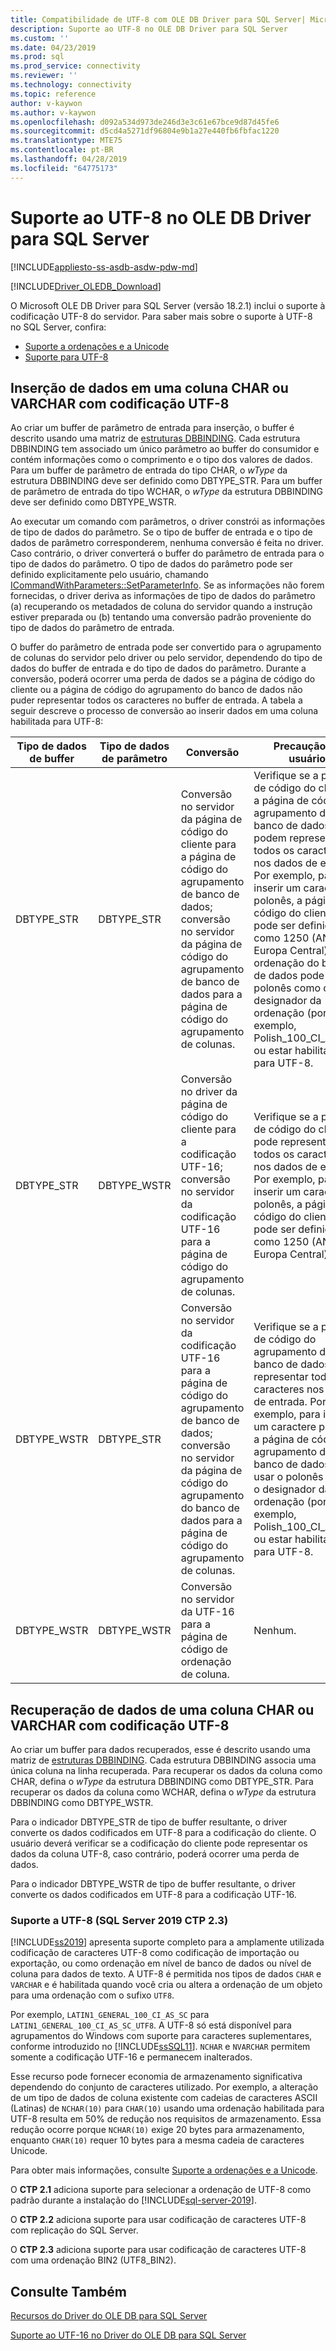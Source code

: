 ```yaml
---
title: Compatibilidade de UTF-8 com OLE DB Driver para SQL Server| Microsoft Docs
description: Suporte ao UTF-8 no OLE DB Driver para SQL Server
ms.custom: ''
ms.date: 04/23/2019
ms.prod: sql
ms.prod_service: connectivity
ms.reviewer: ''
ms.technology: connectivity
ms.topic: reference
author: v-kaywon
ms.author: v-kaywon
ms.openlocfilehash: d092a534d973de246d3e3c61e67bce9d87d45fe6
ms.sourcegitcommit: d5cd4a5271df96804e9b1a27e440fb6fbfac1220
ms.translationtype: MTE75
ms.contentlocale: pt-BR
ms.lasthandoff: 04/28/2019
ms.locfileid: "64775173"
---
```

# <a name="utf-8-support-in-ole-db-driver-for-sql-server"></a>Suporte ao UTF-8 no OLE DB Driver para SQL Server
[!INCLUDE[appliesto-ss-asdb-asdw-pdw-md](../../../includes/appliesto-ss-asdb-asdw-pdw-md.md)]

[!INCLUDE[Driver_OLEDB_Download](../../../includes/driver_oledb_download.md)]

O Microsoft OLE DB Driver para SQL Server (versão 18.2.1) inclui o suporte à codificação UTF-8 do servidor. Para saber mais sobre o suporte à UTF-8 no SQL Server, confira:
- [Suporte a ordenações e a Unicode](../../../relational-databases/collations/collation-and-unicode-support.md)
- [Suporte para UTF-8](#ctp23)

## <a name="data-insertion-into-a-utf-8-encoded-char-or-varchar-column"></a>Inserção de dados em uma coluna CHAR ou VARCHAR com codificação UTF-8
Ao criar um buffer de parâmetro de entrada para inserção, o buffer é descrito usando uma matriz de [estruturas DBBINDING](https://go.microsoft.com/fwlink/?linkid=2071182). Cada estrutura DBBINDING tem associado um único parâmetro ao buffer do consumidor e contém informações como o comprimento e o tipo dos valores de dados. Para um buffer de parâmetro de entrada do tipo CHAR, o *wType* da estrutura DBBINDING deve ser definido como DBTYPE_STR. Para um buffer de parâmetro de entrada do tipo WCHAR, o *wType* da estrutura DBBINDING deve ser definido como DBTYPE_WSTR.

Ao executar um comando com parâmetros, o driver constrói as informações de tipo de dados do parâmetro. Se o tipo de buffer de entrada e o tipo de dados de parâmetro corresponderem, nenhuma conversão é feita no driver. Caso contrário, o driver converterá o buffer do parâmetro de entrada para o tipo de dados do parâmetro. O tipo de dados do parâmetro pode ser definido explicitamente pelo usuário, chamando [ICommandWithParameters::SetParameterInfo](https://go.microsoft.com/fwlink/?linkid=2071577). Se as informações não forem fornecidas, o driver deriva as informações de tipo de dados do parâmetro (a) recuperando os metadados de coluna do servidor quando a instrução estiver preparada ou (b) tentando uma conversão padrão proveniente do tipo de dados do parâmetro de entrada.

O buffer do parâmetro de entrada pode ser convertido para o agrupamento de colunas do servidor pelo driver ou pelo servidor, dependendo do tipo de dados do buffer de entrada e do tipo de dados do parâmetro. Durante a conversão, poderá ocorrer uma perda de dados se a página de código do cliente ou a página de código do agrupamento do banco de dados não puder representar todos os caracteres no buffer de entrada. A tabela a seguir descreve o processo de conversão ao inserir dados em uma coluna habilitada para UTF-8:

|Tipo de dados de buffer|Tipo de dados de parâmetro|Conversão|Precaução do usuário|
|---             |---                |---       |---            |
|DBTYPE_STR|DBTYPE_STR|Conversão no servidor da página de código do cliente para a página de código do agrupamento de banco de dados; conversão no servidor da página de código do agrupamento de banco de dados para a página de código do agrupamento de colunas.|Verifique se a página de código do cliente e a página de código do agrupamento de banco de dados podem representar todos os caracteres nos dados de entrada. Por exemplo, para inserir um caractere polonês, a página de código do cliente pode ser definida como 1250 (ANSI Europa Central), e a ordenação do banco de dados pode usar o polonês como o designador da ordenação (por exemplo, Polish_100_CI_AS_SC) ou estar habilitado para UTF-8.|
|DBTYPE_STR|DBTYPE_WSTR|Conversão no driver da página de código do cliente para a codificação UTF-16; conversão no servidor da codificação UTF-16 para a página de código do agrupamento de colunas.|Verifique se a página de código do cliente pode representar todos os caracteres nos dados de entrada. Por exemplo, para inserir um caractere polonês, a página de código do cliente pode ser definida como 1250 (ANSI Europa Central).|
|DBTYPE_WSTR|DBTYPE_STR|Conversão no servidor da codificação UTF-16 para a página de código do agrupamento de banco de dados; conversão no servidor da página de código do agrupamento do banco de dados para a página de código do agrupamento de colunas.|Verifique se a página de código do agrupamento do banco de dados pode representar todos os caracteres nos dados de entrada. Por exemplo, para inserir um caractere polonês, a página de código do agrupamento do banco de dados pode usar o polonês como o designador da ordenação (por exemplo, Polish_100_CI_AS_SC) ou estar habilitada para UTF-8.|
|DBTYPE_WSTR|DBTYPE_WSTR|Conversão no servidor da UTF-16 para a página de código de ordenação de coluna.|Nenhum.|

## <a name="data-retrieval-from-a-utf-8-encoded-char-or-varchar-column"></a>Recuperação de dados de uma coluna CHAR ou VARCHAR com codificação UTF-8
Ao criar um buffer para dados recuperados, esse é descrito usando uma matriz de [estruturas DBBINDING](https://go.microsoft.com/fwlink/?linkid=2071182). Cada estrutura DBBINDING associa uma única coluna na linha recuperada. Para recuperar os dados da coluna como CHAR, defina o *wType* da estrutura DBBINDING como DBTYPE_STR. Para recuperar os dados da coluna como WCHAR, defina o *wType* da estrutura DBBINDING como DBTYPE_WSTR.

Para o indicador DBTYPE_STR de tipo de buffer resultante, o driver converte os dados codificados em UTF-8 para a codificação do cliente. O usuário deverá verificar se a codificação do cliente pode representar os dados da coluna UTF-8, caso contrário, poderá ocorrer uma perda de dados.

Para o indicador DBTYPE_WSTR de tipo de buffer resultante, o driver converte os dados codificados em UTF-8 para a codificação UTF-16.

<a name="ctp23"></a>

### <a name="utf-8-support-sql-server-2019-ctp-23"></a>Suporte a UTF-8 (SQL Server 2019 CTP 2.3)

[!INCLUDE[ss2019](../../../includes/sssqlv15-md.md)] apresenta suporte completo para a amplamente utilizada codificação de caracteres UTF-8 como codificação de importação ou exportação, ou como ordenação em nível de banco de dados ou nível de coluna para dados de texto. A UTF-8 é permitida nos tipos de dados `CHAR` e `VARCHAR` e é habilitada quando você cria ou altera a ordenação de um objeto para uma ordenação com o sufixo `UTF8`.

Por exemplo, `LATIN1_GENERAL_100_CI_AS_SC` para `LATIN1_GENERAL_100_CI_AS_SC_UTF8`. A UTF-8 só está disponível para agrupamentos do Windows com suporte para caracteres suplementares, conforme introduzido no [!INCLUDE[ssSQL11](../../../includes/sssql11-md.md)]. `NCHAR` e `NVARCHAR` permitem somente a codificação UTF-16 e permanecem inalterados.

Esse recurso pode fornecer economia de armazenamento significativa dependendo do conjunto de caracteres utilizado. Por exemplo, a alteração de um tipo de dados de coluna existente com cadeias de caracteres ASCII (Latinas) de `NCHAR(10)` para `CHAR(10)` usando uma ordenação habilitada para UTF-8 resulta em 50% de redução nos requisitos de armazenamento. Essa redução ocorre porque `NCHAR(10)` exige 20 bytes para armazenamento, enquanto `CHAR(10)` requer 10 bytes para a mesma cadeia de caracteres Unicode.

Para obter mais informações, consulte [Suporte a ordenações e a Unicode](../../../relational-databases/collations/collation-and-unicode-support.md).

O **CTP 2.1** adiciona suporte para selecionar a ordenação de UTF-8 como padrão durante a instalação do [!INCLUDE[sql-server-2019](../../../includes/sssqlv15-md.md)].

O **CTP 2.2** adiciona suporte para usar codificação de caracteres UTF-8 com replicação do SQL Server.

O **CTP 2.3** adiciona suporte para usar codificação de caracteres UTF-8 com uma ordenação BIN2 (UTF8_BIN2).

## <a name="see-also"></a>Consulte Também  
[Recursos do Driver do OLE DB para SQL Server](../../oledb/features/oledb-driver-for-sql-server-features.md) 

[Suporte ao UTF-16 no Driver do OLE DB para SQL Server](../../oledb/features/utf-16-support-in-oledb-driver-for-sql-server.md)    
  
  
